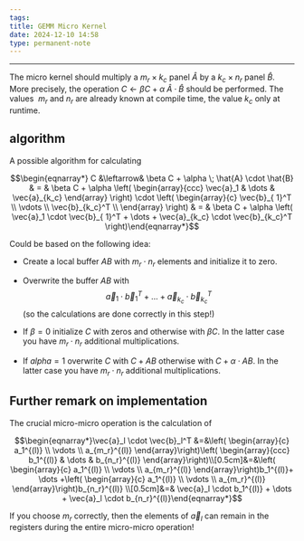 ```yaml
---
tags: 
title: GEMM Micro Kernel
date: 2024-12-10 14:58
type: permanent-note
---
```

---
The micro kernel should multiply a $m_r \times k_c$ panel $\hat{A}$ by a $k_c \times n_r$ panel $\hat{B}$. More precisely, the operation $C \leftarrow \beta C + \alpha \; \hat{A} ​​\cdot \hat{B}$ should be performed. The values ​​ $m_r$ and $n_r$ are already known at compile time, the value $k_c$ only at runtime.
## algorithm
A possible algorithm for calculating

$$\begin{eqnarray*} C &\leftarrow& \beta C + \alpha \; \hat{A} \cdot \hat{B} & = & \beta C + \alpha \left( \begin{array}{ccc} \vec{a}_1 & \dots & \vec{a}_{k_c} \end{array} \right) \cdot \left( \begin{array}{c} \vec{b}_{ 1}^T \\ \vdots \\ \vec{b}_{k_c}^T \\ \end{array} \right) & = & \beta C + \alpha \left( \vec{a}_1 \cdot \vec{b}_{ 1}^T + \dots + \vec{a}_{k_c} \cdot \vec{b}_{k_c}^T \right)\end{eqnarray*}$$

Could be based on the following idea:

- Create a local buffer $AB$ with $m_r \cdot n_r$ elements and initialize it to zero.
    
- Overwrite the buffer $AB$ with $$\vec{a}_1 \cdot \vec{b}_{ 1}^T+\dots + \vec{a}_{k_c} \cdot \vec{b}_{k_c}^T$$ (so the calculations are done correctly in this step!)
    
- If $\beta=0$ initialize $C$ with zeros and otherwise with $\beta C$. In the latter case you have $m_r \cdot n_r$ additional multiplications.
    
- If $alpha=1$ overwrite $C$ with $C+AB$ otherwise with $C+\alpha \cdot AB$. In the latter case you have $m_r \cdot n_r$ additional multiplications.
## Further remark on implementation
The crucial micro-micro operation is the calculation of

$$\begin{eqnarray*}\vec{a}_l \cdot \vec{b}_l^T &=&\left( \begin{array}{c} a_1^{(l)} \\ \vdots \\ a_{m_r}^{(l)} \end{array}\right)\left( \begin{array}{ccc} b_1^{(l)} & \dots & b_{n_r}^{(l)} \end{array}\right)\\[0.5cm]&=&\left( \begin{array}{c} a_1^{(l)} \\ \vdots \\ a_{m_r}^{(l)} \end{array}\right)b_1^{(l)}+ \dots +\left( \begin{array}{c} a_1^{(l)} \\ \vdots \\ a_{m_r}^{(l)} \end{array}\right)b_{n_r}^{(l)} \\[0.5cm]&=& \vec{a}_l \cdot b_1^{(l)} + \dots + \vec{a}_l \cdot b_{n_r}^{(l)}\end{eqnarray*}$$

If you choose $m_r$ correctly, then the elements of $\vec{a}_l$ can remain in the registers during the entire micro-micro operation!